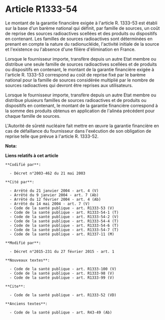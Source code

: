 # Article R1333-54

Le montant de la garantie financière exigée à l'article R. 1333-53 est établi sur la base d'un barème national qui définit,
par famille de sources, un coût de reprise des sources radioactives scellées et des produits ou dispositifs en contenant. Les
familles de sources radioactives sont déterminées en prenant en compte la nature du radionucléide, l'activité initiale de la
source et l'existence ou l'absence d'une filière d'élimination en France. 

Lorsque le fournisseur importe, transfère depuis un autre Etat membre ou distribue une seule famille de sources radioactives
scellées et de produits ou dispositifs en contenant, le montant de la garantie financière exigée à l'article R. 1333-53
correspond au coût de reprise fixé par le barème national pour la famille de sources considérée multiplié par le nombre de
sources radioactives qui devront être reprises aux utilisateurs. 

Lorsque le fournisseur importe, transfère depuis un autre Etat membre ou distribue plusieurs familles de sources radioactives
et de produits ou dispositifs en contenant, le montant de la garantie financière correspond à la somme des produits obtenus
en application de l'alinéa précédent pour chaque famille de sources. 

L'Autorité de sûreté nucléaire fait mettre en œuvre la garantie financière en cas de défaillance du fournisseur dans
l'exécution de son obligation de reprise telle que prévue à l'article R. 1333-52.

**Nota:**



**Liens relatifs à cet article**

	**Codifié par**:

	  - Décret n°2003-462 du 21 mai 2003

	**Cité par**:

	  - Arrêté du 21 janvier 2004 - art. 4 (V)
	  - Arrêté du 9 janvier 2004 - art. 7 (Ab)
	  - Arrêté du 12 février 2004 - art. 4 (Ab)
	  - Arrêté du 14 mai 2004 - art. 7 (V)
	  - Code de la santé publique - art. R1333-53 (V)
	  - Code de la santé publique - art. R1333-54-1 (T)
	  - Code de la santé publique - art. R1333-54-2 (V)
	  - Code de la santé publique - art. R1333-54-4 (T)
	  - Code de la santé publique - art. R1333-54-6 (T)
	  - Code de la santé publique - art. R1333-54-7 (T)
	  - Code de la santé publique - art. R1337-11 (M)

	**Modifié par**:

	  - Décret n°2015-231 du 27 février 2015 - art. 1

	**Nouveaux textes**:

	  - Code de la santé publique - art. R1333-100 (V)
	  - Code de la santé publique - art. R1333-98 (V)
	  - Code de la santé publique - art. R1333-99 (V)

	**Cite**:

	  - Code de la santé publique - art. R1333-52 (VD)

	**Anciens textes**:

	  - Code de la santé publique - art. R43-49 (Ab)
